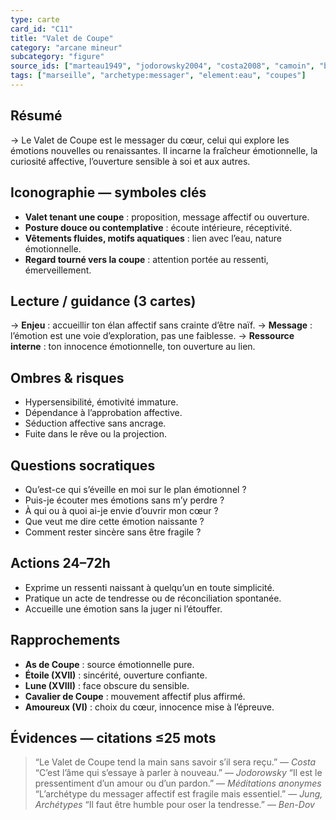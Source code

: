 ```yaml
---
type: carte
card_id: "C11"
title: "Valet de Coupe"
category: "arcane mineur"
subcategory: "figure"
source_ids: ["marteau1949", "jodorowsky2004", "costa2008", "camoin", "bendov2011", "delcamp", "nadolny2018", "jung", "meditations_anonymes", "nichols"]
tags: ["marseille", "archetype:messager", "element:eau", "coupes"]
---
```


## Résumé
→ Le Valet de Coupe est le messager du cœur, celui qui explore les émotions nouvelles ou renaissantes. Il incarne la fraîcheur émotionnelle, la curiosité affective, l’ouverture sensible à soi et aux autres.

## Iconographie — symboles clés
- **Valet tenant une coupe** : proposition, message affectif ou ouverture.
- **Posture douce ou contemplative** : écoute intérieure, réceptivité.
- **Vêtements fluides, motifs aquatiques** : lien avec l’eau, nature émotionnelle.
- **Regard tourné vers la coupe** : attention portée au ressenti, émerveillement.

## Lecture / guidance (3 cartes)
→ **Enjeu** : accueillir ton élan affectif sans crainte d’être naïf.
→ **Message** : l’émotion est une voie d’exploration, pas une faiblesse.
→ **Ressource interne** : ton innocence émotionnelle, ton ouverture au lien.

## Ombres & risques
- Hypersensibilité, émotivité immature.
- Dépendance à l’approbation affective.
- Séduction affective sans ancrage.
- Fuite dans le rêve ou la projection.

## Questions socratiques
- Qu’est-ce qui s’éveille en moi sur le plan émotionnel ?
- Puis-je écouter mes émotions sans m’y perdre ?
- À qui ou à quoi ai-je envie d’ouvrir mon cœur ?
- Que veut me dire cette émotion naissante ?
- Comment rester sincère sans être fragile ?

## Actions 24–72h
- Exprime un ressenti naissant à quelqu’un en toute simplicité.
- Pratique un acte de tendresse ou de réconciliation spontanée.
- Accueille une émotion sans la juger ni l’étouffer.

## Rapprochements
- **As de Coupe** : source émotionnelle pure.
- **Étoile (XVII)** : sincérité, ouverture confiante.
- **Lune (XVIII)** : face obscure du sensible.
- **Cavalier de Coupe** : mouvement affectif plus affirmé.
- **Amoureux (VI)** : choix du cœur, innocence mise à l’épreuve.

## Évidences — citations ≤25 mots
> “Le Valet de Coupe tend la main sans savoir s’il sera reçu.” — *Costa*
> “C’est l’âme qui s’essaye à parler à nouveau.” — *Jodorowsky*
> “Il est le pressentiment d’un amour ou d’un pardon.” — *Méditations anonymes*
> “L’archétype du messager affectif est fragile mais essentiel.” — *Jung, Archétypes*
> “Il faut être humble pour oser la tendresse.” — *Ben-Dov*
